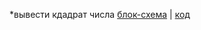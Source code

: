 *вывести кдадрат числа [блок-схема](SEMINAR/../Task001/example.drawio.png) | [код](SEMINAR/Task001/Program.cs)

